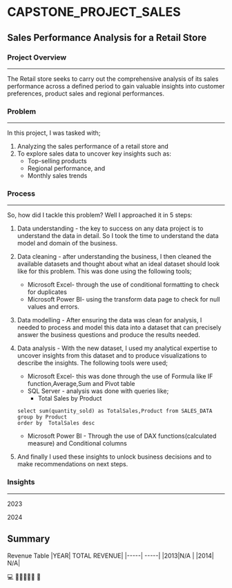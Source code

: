 # CAPSTONE_PROJECT_SALES
## Sales Performance Analysis for a Retail Store
### Project Overview
---
The Retail store seeks to carry out the comprehensive analysis of its sales performance across a defined period to gain valuable insights into customer preferences, product sales and regional performances.

### Problem
---
In this project, I was tasked with;
1. Analyzing the sales performance of a retail store and
2. To explore sales data to uncover key insights such as:
   - Top-selling products
   - Regional performance, and
   - Monthly sales trends
   
### Process
---
So, how did I tackle this problem?
Well I approached it in 5 steps:
1. Data understanding - the key to success on any data project is to understand 
the data in detail. So I took the time to understand the data model and 
domain of the business.

2. Data cleaning - after understanding the business, I then cleaned the 
available datasets and thought about what an ideal dataset should look like for 
this problem.
This was done using the following tools;
    - Microsoft Excel- through the use of conditional formatting to check for duplicates
    -  Microsoft Power BI- using the transform data page to check for null values and errors.

3. Data modelling - After ensuring the data was clean for analysis, I needed 
to process and model this data into a dataset that can precisely answer the 
business questions and produce the results needed.

4. Data analysis - With the new dataset, I used my analytical expertise to 
uncover insights from this dataset and to produce visualizations to describe the 
insights. The following tools were used;
      - Microsoft Excel- this was done through the use of Formula like IF function,Average,Sum and Pivot table
      - SQL Server - analysis was done with queries like;
          - Total Sales by Product
        
     ```
     select sum(quantity_sold) as TotalSales,Product from SALES_DATA
     group by Product
     order by  TotalSales desc
     ```
     - Microsoft Power BI - Through the use of DAX functions(calculated measure) and Conditional columns
     
7. And finally I used these insights to unlock business decisions and to make 
recommendations on next steps.





### Insights
---
2023




2024
 
Summary
---

Revenue Table
|YEAR| TOTAL REVENUE|
|-----| -----| 
|2013|N/A |
|2014| N/A|

💻
👩‍💻👩🏾‍💻
🥇
